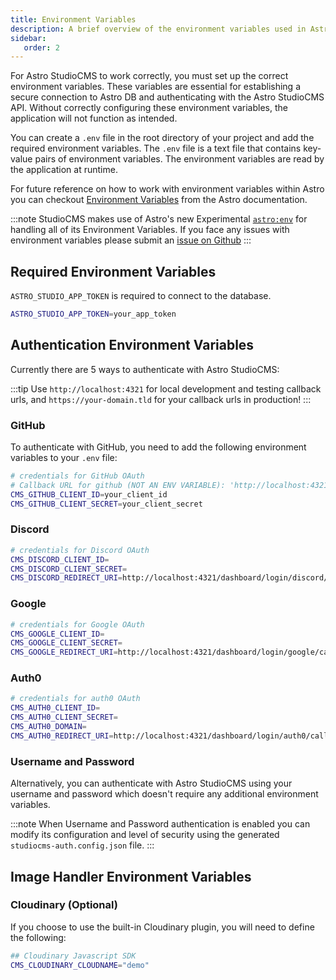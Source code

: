 ```yaml
---
title: Environment Variables
description: A brief overview of the environment variables used in Astro StudioCMS.
sidebar:
   order: 2
---
```


For Astro StudioCMS to work correctly, you must set up the correct environment variables. These variables are essential for establishing a secure connection to Astro DB and authenticating with the Astro StudioCMS API. Without correctly configuring these environment variables, the application will not function as intended.

You can create a `.env` file in the root directory of your project and add the required environment variables. The `.env` file is a text file that contains key-value pairs of environment variables. The environment variables are read by the application at runtime.

For future reference on how to work with environment variables within Astro you can checkout [Environment Variables](https://docs.astro.build/guides/environment-variables) from the Astro documentation.

:::note
StudioCMS makes use of Astro's new Experimental [`astro:env`](https://docs.astro.build/en/reference/configuration-reference/#experimentalenv) for handling all of its Environment Variables. If you face any issues with environment variables please submit an [issue on Github](https://github.com/astrolicious/studiocms/issues/new/choose)
:::

## Required Environment Variables

`ASTRO_STUDIO_APP_TOKEN` is required to connect to the database.

```bash title=".env"
ASTRO_STUDIO_APP_TOKEN=your_app_token
```

## Authentication Environment Variables

Currently there are 5 ways to authenticate with Astro StudioCMS:

:::tip
Use `http://localhost:4321` for local development and testing callback urls, and `https://your-domain.tld` for your callback urls in production!
:::

### GitHub

To authenticate with GitHub, you need to add the following environment variables to your `.env` file:

```bash title=".env"
# credentials for GitHub OAuth
# Callback URL for github (NOT AN ENV VARIABLE): 'http://localhost:4321/dashboard/login/github/callback'
CMS_GITHUB_CLIENT_ID=your_client_id
CMS_GITHUB_CLIENT_SECRET=your_client_secret
```

### Discord

```bash title=".env"
# credentials for Discord OAuth
CMS_DISCORD_CLIENT_ID=
CMS_DISCORD_CLIENT_SECRET=
CMS_DISCORD_REDIRECT_URI=http://localhost:4321/dashboard/login/discord/callback
```

### Google

```bash title=".env"
# credentials for Google OAuth
CMS_GOOGLE_CLIENT_ID=
CMS_GOOGLE_CLIENT_SECRET=
CMS_GOOGLE_REDIRECT_URI=http://localhost:4321/dashboard/login/google/callback
```

### Auth0

```bash title=".env"
# credentials for auth0 OAuth
CMS_AUTH0_CLIENT_ID=
CMS_AUTH0_CLIENT_SECRET=
CMS_AUTH0_DOMAIN=
CMS_AUTH0_REDIRECT_URI=http://localhost:4321/dashboard/login/auth0/callback
```

### Username and Password

Alternatively, you can authenticate with Astro StudioCMS using your username and password which doesn't require any additional environment variables.

:::note
When Username and Password authentication is enabled you can modify its configuration and level of security using the generated `studiocms-auth.config.json` file.
:::

## Image Handler Environment Variables

### Cloudinary (Optional)

If you choose to use the built-in Cloudinary plugin, you will need to define the following:

```bash title=".env"
## Cloudinary Javascript SDK
CMS_CLOUDINARY_CLOUDNAME="demo"
```